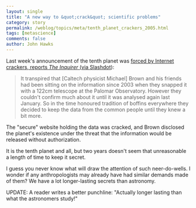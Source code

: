 ```yaml
---
layout: single 
title: "A new way to &quot;crack&quot; scientific problems" 
category: story
permalink: /weblog/topics/meta/tenth_planet_crackers_2005.html
tags: [metascience] 
comments: false 
author: John Hawks 
---
```



<p>
Last week's announcement of the tenth planet was <a href="http://www.theinquirer.net/?article=25031">forced by Internet crackers, reports <i>The Inquirer</i> (via <a href="http://science.slashdot.org/article.pl?sid=05/08/01/1846218&tid=160&tid=172&tid=14">Slashdot</a>): 
</p>

<blockquote>It transpired that [Caltech physicist Michael] Brown and his friends had been sitting on the information since 2003 when they snapped it with a 122cm telescope at the Palomar Observatory. However they couldn't confirm much about it until it was analysed again last January. So in the time honoured tradition of boffins everywhere they decided to keep the data from the common people until they knew a bit more.</blockquote>

<p>
The "secure" website holding the data was cracked, and Brown disclosed the planet's existence under the threat that the information would be released without authorization. 
</p>

<p>
It is the tenth planet and all, but two years doesn't seem that unreasonable a length of time to keep it secret. 
</p>

<p>
I guess you never know what will draw the attention of such neer-do-wells. I wonder if any anthropologists may already have had similar demands made of them? We have a lot longer-lasting secrets than astronomy. 
</p>

<p>
UPDATE: A reader writes a better punchline: "Actually longer lasting than what the astronomers study!"
</p>


